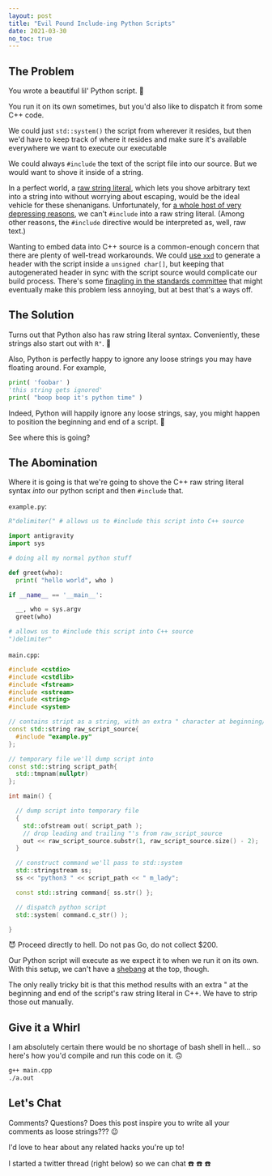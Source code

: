 ```yaml
---
layout: post
title: "Evil Pound Include-ing Python Scripts"
date: 2021-03-30
no_toc: true
---
```


## The Problem

You wrote a beautiful lil' Python script.
:snake:

You run it on its own sometimes, but you'd also like to dispatch it from some C++ code.

We could just `std::system()` the script from wherever it resides, but then we'd have to keep track of where it resides and make sure it's available everywhere we want to execute our executable

We could always `#include` the text of the script file into our source.
But we would want to shove it inside of a string.

In a perfect world, a [raw string literal](https://en.cppreference.com/w/cpp/language/string_literal), which lets you shove arbitrary text into a string into without worrying about escaping, would be the ideal vehicle for these shenanigans.
Unfortunately, for [a whole host of very depressing reasons](https://stackoverflow.com/a/37623408), we can't `#include` into a raw string literal.
(Among other reasons, the `#include` directive would be interpreted as, well, raw text.)

Wanting to embed data into C++ source is a common-enough concern that there are plenty of well-tread workarounds.
We could [use `xxd`](https://stackoverflow.com/a/411000) to generate a header with the script inside a `unsigned char[]`, but keeping that autogenerated header in sync with the script source would complicate our build process.
There's some [finagling in the standards committee](http://www.open-std.org/jtc1/sc22/wg21/docs/papers/2018/p1040r0.html) that might eventually make this problem less annoying, but at best that's a ways off.

## The Solution

Turns out that Python also has raw string literal syntax.
Conveniently, these strings also start out with `R"`.
:thinking:

Also, Python is perfectly happy to ignore any loose strings you may have floating around.
For example,
```python
print( 'foobar' )
'this string gets ignored'
print( "boop boop it's python time" )
```

Indeed, Python will happily ignore any loose strings, say, you might happen to position the beginning and end of a script.
:monocle_face:

See where this is going?

## The Abomination

Where it is going is that we're going to shove the C++ raw string literal syntax *into* our python script and then `#include` that.

`example.py`:
```python
R"delimiter(" # allows us to #include this script into C++ source

import antigravity
import sys

# doing all my normal python stuff

def greet(who):
  print( "hello world", who )

if __name__ == '__main__':

  __, who = sys.argv
  greet(who)

# allows us to #include this script into C++ source
")delimiter"
```

`main.cpp`:
```cpp
#include <cstdio>
#include <cstdlib>
#include <fstream>
#include <sstream>
#include <string>
#include <system>

// contains stript as a string, with an extra " character at beginning/end
const std::string raw_script_source{
  #include "example.py"
};

// temporary file we'll dump script into
const std::string script_path{
  std::tmpnam(nullptr)
};

int main() {

  // dump script into temporary file
  {
    std::ofstream out( script_path );
    // drop leading and trailing "'s from raw_script_source
    out << raw_script_source.substr(1, raw_script_source.size() - 2);
  }

  // construct command we'll pass to std::system
  std::stringstream ss;
  ss << "python3 " << script_path << " m_lady";

  const std::string command{ ss.str() };

  // dispatch python script
  std::system( command.c_str() );

}
```

:smiling_imp:
Proceed directly to hell.
Do not pas Go, do not collect $200.

Our Python script will execute as we expect it to when we run it on its own.
With this setup, we can't have a [shebang](https://en.wikipedia.org/wiki/Shebang_(Unix)) at the top, though.

The only really tricky bit is that this method results with an extra " at the beginning and end of the script's raw string literal in C++.
We have to strip those out manually.

## Give it a Whirl

I am absolutely certain there would be no shortage of bash shell in hell... so here's how you'd compile and run this code on it.
:upside_down_face:

```bash
g++ main.cpp
./a.out
```

## Let's Chat

Comments?
Questions?
Does this post inspire you to write all your comments as loose strings???
:wink:

I'd love to hear about any related hacks you're up to!

I started a twitter thread (right below) so we can chat :phone: :phone: :phone:
